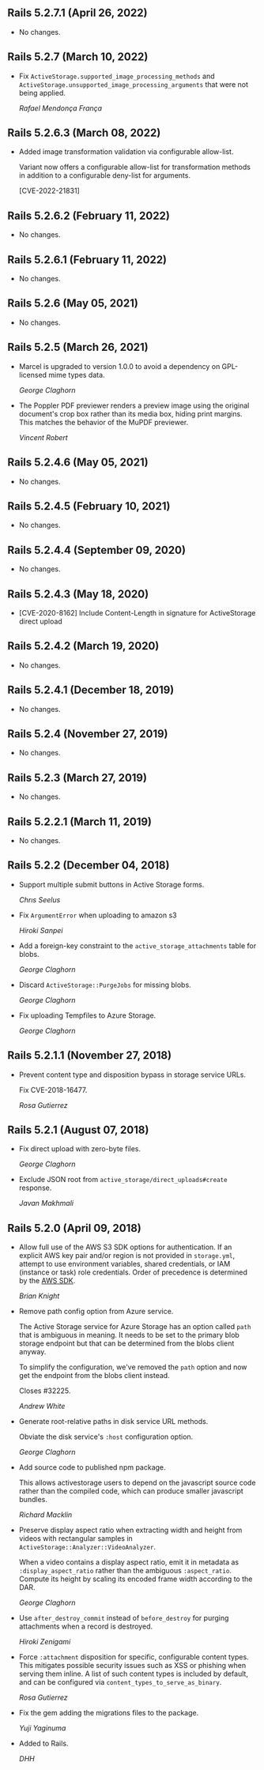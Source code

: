 ## Rails 5.2.7.1 (April 26, 2022) ##

*   No changes.


## Rails 5.2.7 (March 10, 2022) ##

*   Fix `ActiveStorage.supported_image_processing_methods` and
    `ActiveStorage.unsupported_image_processing_arguments` that were not being applied.

    *Rafael Mendonça França*


## Rails 5.2.6.3 (March 08, 2022) ##

*   Added image transformation validation via configurable allow-list.

    Variant now offers a configurable allow-list for
    transformation methods in addition to a configurable deny-list for arguments.

    [CVE-2022-21831]


## Rails 5.2.6.2 (February 11, 2022) ##

*   No changes.


## Rails 5.2.6.1 (February 11, 2022) ##

*   No changes.


## Rails 5.2.6 (May 05, 2021) ##

*   No changes.


## Rails 5.2.5 (March 26, 2021) ##

*   Marcel is upgraded to version 1.0.0 to avoid a dependency on GPL-licensed
    mime types data.

    *George Claghorn*

*   The Poppler PDF previewer renders a preview image using the original
    document's crop box rather than its media box, hiding print margins. This
    matches the behavior of the MuPDF previewer.

    *Vincent Robert*


## Rails 5.2.4.6 (May 05, 2021) ##

*   No changes.


## Rails 5.2.4.5 (February 10, 2021) ##

*   No changes.


## Rails 5.2.4.4 (September 09, 2020) ##

*   No changes.


## Rails 5.2.4.3 (May 18, 2020) ##

*   [CVE-2020-8162] Include Content-Length in signature for ActiveStorage direct upload


## Rails 5.2.4.2 (March 19, 2020) ##

*   No changes.


## Rails 5.2.4.1 (December 18, 2019) ##

*   No changes.


## Rails 5.2.4 (November 27, 2019) ##

*   No changes.


## Rails 5.2.3 (March 27, 2019) ##

*   No changes.


## Rails 5.2.2.1 (March 11, 2019) ##

*   No changes.


## Rails 5.2.2 (December 04, 2018) ##

*   Support multiple submit buttons in Active Storage forms.

    *Chrıs Seelus*

*   Fix `ArgumentError` when uploading to amazon s3

    *Hiroki Sanpei*

*   Add a foreign-key constraint to the `active_storage_attachments` table for blobs.

    *George Claghorn*

*   Discard `ActiveStorage::PurgeJobs` for missing blobs.

    *George Claghorn*

*   Fix uploading Tempfiles to Azure Storage.

    *George Claghorn*


## Rails 5.2.1.1 (November 27, 2018) ##

*   Prevent content type and disposition bypass in storage service URLs.

    Fix CVE-2018-16477.

    *Rosa Gutierrez*


## Rails 5.2.1 (August 07, 2018) ##

*   Fix direct upload with zero-byte files.

    *George Claghorn*

*   Exclude JSON root from `active_storage/direct_uploads#create` response.

    *Javan Makhmali*


## Rails 5.2.0 (April 09, 2018) ##

*   Allow full use of the AWS S3 SDK options for authentication. If an
    explicit AWS key pair and/or region is not provided in `storage.yml`,
    attempt to use environment variables, shared credentials, or IAM
    (instance or task) role credentials. Order of precedence is determined
    by the [AWS SDK](https://docs.aws.amazon.com/sdk-for-ruby/v3/developer-guide/setup-config.html).

    *Brian Knight*

*   Remove path config option from Azure service.

    The Active Storage service for Azure Storage has an option called `path`
    that is ambiguous in meaning. It needs to be set to the primary blob
    storage endpoint but that can be determined from the blobs client anyway.

    To simplify the configuration, we've removed the `path` option and
    now get the endpoint from the blobs client instead.

    Closes #32225.

    *Andrew White*

*   Generate root-relative paths in disk service URL methods.

    Obviate the disk service's `:host` configuration option.

    *George Claghorn*

*   Add source code to published npm package.

    This allows activestorage users to depend on the javascript source code
    rather than the compiled code, which can produce smaller javascript bundles.

    *Richard Macklin*

*   Preserve display aspect ratio when extracting width and height from videos
    with rectangular samples in `ActiveStorage::Analyzer::VideoAnalyzer`.

    When a video contains a display aspect ratio, emit it in metadata as
    `:display_aspect_ratio` rather than the ambiguous `:aspect_ratio`. Compute
    its height by scaling its encoded frame width according to the DAR.

    *George Claghorn*

*   Use `after_destroy_commit` instead of `before_destroy` for purging
    attachments when a record is destroyed.

    *Hiroki Zenigami*

*   Force `:attachment` disposition for specific, configurable content types.
    This mitigates possible security issues such as XSS or phishing when
    serving them inline. A list of such content types is included by default,
    and can be configured via `content_types_to_serve_as_binary`.

    *Rosa Gutierrez*

*   Fix the gem adding the migrations files to the package.

    *Yuji Yaginuma*

*   Added to Rails.

    *DHH*
